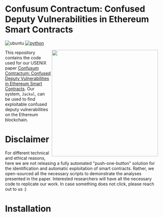 # Confusum Contractum: Confused Deputy Vulnerabilities in Ethereum Smart Contracts

![ubuntu](https://img.shields.io/badge/Ubuntu-20.04+-yellow)
[![python](https://img.shields.io/badge/Python-3.11+-3776AB.svg?style=flat&logo=python&logoColor=white)](https://www.python.org)

<a href="https://sites.cs.ucsb.edu/~vigna/publications/2023_USENIX_Confusum.pdf"> <img align="right" width="350"  src="https://github.com/ucsb-seclab/jackal/assets/4940271/17ddd3c6-8d04-4fd1-bdf2-2fe74f9bcd27"> </a>

This repository contains the code used for our USENIX paper <a href="https://sites.cs.ucsb.edu/~vigna/publications/2023_USENIX_Confusum.pdf">Confusum Contractum: Confused Deputy Vulnerabilities in Ethereum Smart Contracts</a>.
Our system, `Jackal`, can be used to find exploitable confused deputy vulnerabilities on the Ethereum blockchain.

# Disclaimer 

For different technical and ethical reasons, here we are not releasing a fully automated "push-one-button" solution for the identification and automatic exploitation of smart contracts. Rather, we open-sourced all the necessary scripts to demonstrate the analyses presented in the paper. Interested researchers will have all the necessary code to replicate our work. In case something does not click, please reach out to us :)

# Installation
